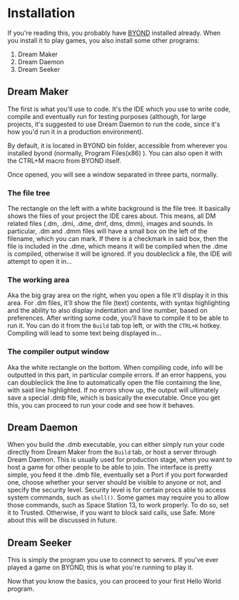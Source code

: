 # Installation
If you're reading this, you probably have [BYOND] installed already. When you install it to play games, you also install some other programs:

[BYOND]: http://www.byond.com/download/

1. Dream Maker
2. Dream Daemon
3. Dream Seeker

## Dream Maker
The first is what you'll use to code. It's the IDE which you use to write code, compile and eventually run for testing purposes (although, for large projects, it's suggested to use Dream Daemon to run the code, since it's how you'd run it in a production environment).

By default, it is located in BYOND bin folder, accessible from wherever you installed byond (normally, Program Files(x86) ). You can also open it with the CTRL+M macro from BYOND itself.

Once opened, you will see a window separated in three parts, normally.

### The file tree
The rectangle on the left with a white background is the file tree. It basically shows the files of your project the IDE cares about. This means, all DM related files (.dm, .dmi, .dme, dmf, dms, dmm), images and sounds. In particular, .dm and .dmm files will have a small box on the left of the filename, which you can mark. If there is a checkmark in said box, then the file is included in the .dme, which means it will be compiled when the .dme is compiled, otherwise it will be ignored.
If you doubleclick a file, the IDE will attempt to open it in...

### The working area
Aka the big gray area on the right, when you open a file it'll display it in this area. For .dm files, it'll show the file (text) contents, with syntax highlighting and the ability to also display indentation and line number, based on preferences. After writing some code, you'll have to compile it to be able to run it. You can do it from the `Build` tab top left, or with the `CTRL+K` hotkey. Compiling will lead to some text being displayed in...

### The compiler output window
Aka the white rectangle on the bottom. When compiling code, info will be outputted in this part, in particular compile errors. If an error happens, you can doubleclick the line to automatically open the file containing the line, with said line highlighted. If no errors show up, the output will ultimately save a special .dmb file, which is basically the executable. Once you get this, you can proceed to run your code and see how it behaves.

## Dream Daemon
When you build the .dmb executable, you can either simply run your code directly from Dream Maker from the `Build` tab, or host a server through Dream Daemon. This is usually used for production stage, when you want to host a game for other people to be able to join. The interface is pretty simple, you feed it the .dmb file, eventually set a Port if you port forwarded one, choose whether your server should be visible to anyone or not, and specify the security level. Security level is for certain procs able to access system commands, such as `shell()`. Some games may require you to allow those commands, such as Space Station 13, to work properly. To do so, set it to Trusted. Otherwise, if you want to block said calls, use Safe. More about this will be discussed in future.

## Dream Seeker
This is simply the program you use to connect to servers. If you've ever played a game on BYOND, this is what you're running to play it. 

Now that you know the basics, you can proceed to your first Hello World program.